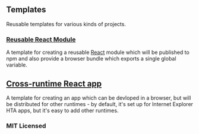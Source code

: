 ## Templates

Reusable templates for various kinds of projects.

### [Reusable React Module](https://github.com/insin/templates/tree/master/react-module)

A template for creating a reusable [React](http://facebook.github.io/react)
module which will be published to npm and also provide a browser bundle which
exports a single global variable.

## [Cross-runtime React app](https://github.com/insin/templates/tree/master/react-cross-runtime-app)

A template for creating an app which can be devloped in a browser, but will be
distributed for other runtimes - by default, it's set up for Internet Explorer
HTA apps, but it's easy to add other runtimes.

### MIT Licensed